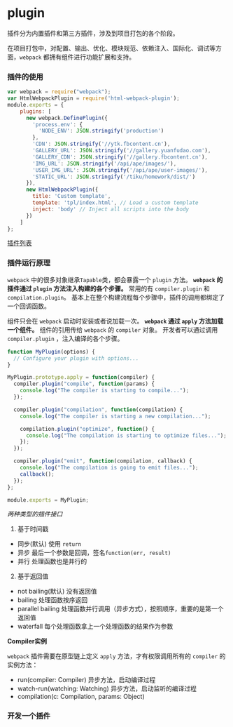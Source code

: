 # plugin

插件分为内置插件和第三方插件，涉及到项目打包的各个阶段。

在项目打包中，对配置、输出、优化、模块规范、依赖注入、国际化、调试等方面，`webpack` 都拥有组件进行功能扩展和支持。

### 插件的使用

```javascript
var webpack = require("webpack");
var HtmlWebpackPlugin = require('html-webpack-plugin');
module.exports = {
    plugins: [
      new webpack.DefinePlugin({
        'process.env': {
          'NODE_ENV': JSON.stringify('production')
        },
        'CDN': JSON.stringify('//ytk.fbcontent.cn'),
        'GALLERY_URL': JSON.stringify('//gallery.yuanfudao.com'),
        'GALLERY_CDN': JSON.stringify('//gallery.fbcontent.cn'),
        'IMG_URL': JSON.stringify('/api/ape/images/'),
        'USER_IMG_URL': JSON.stringify('/api/ape/user-images/'),
        'STATIC_URL': JSON.stringify('/tiku/homework/dist/')
      }),
      new HtmlWebpackPlugin({
        title: 'Custom template',
        template: 'tpl/index.html', // Load a custom template
        inject: 'body' // Inject all scripts into the body
      })
    ]
};
```

[插件列表](http://webpack.github.io/docs/list-of-plugins.html)

### 插件运行原理

`webpack` 中的很多对象继承`Tapable`类，都会暴露一个 `plugin` 方法。
__`webpack` 的插件通过 `plugin` 方法注入构建的各个步骤。__
常用的有 `compiler.plugin` 和 `compilation.plugin`。
基本上在整个构建流程每个步骤中，插件的调用都绑定了一个回调函数。

组件只会在 `webpack` 启动时安装或者说加载一次。
__`webpack` 通过 `apply` 方法加载一个组件。__
组件的引用传给 `webpack` 的 `compiler` 对象。
开发者可以通过调用 `compiler.plugin` ，注入编译的各个步骤。

```javascript
function MyPlugin(options) {
  // Configure your plugin with options...
}

MyPlugin.prototype.apply = function(compiler) {
  compiler.plugin("compile", function(params) {
    console.log("The compiler is starting to compile...");
  });

  compiler.plugin("compilation", function(compilation) {
    console.log("The compiler is starting a new compilation...");

    compilation.plugin("optimize", function() {
      console.log("The compilation is starting to optimize files...");
    });
  });

  compiler.plugin("emit", function(compilation, callback) {
    console.log("The compilation is going to emit files...");
    callback();
  });
};

module.exports = MyPlugin;
```

_两种类型的插件接口_

1. 基于时间戳
  * 同步(默认) 使用 `return`
  * 异步 最后一个参数是回调，签名`function(err, result)`
  * 并行 处理函数也是并行的
2. 基于返回值
  * not bailing(默认) 没有返回值
  * bailing 处理函数按序返回
  * parallel bailing 处理函数并行调用（异步方式），按照顺序，重要的是第一个返回值
  * waterfall 每个处理函数拿上一个处理函数的结果作为参数

__Compiler实例__

`webpack` 插件需要在原型链上定义 `apply` 方法，才有权限调用所有的 `compiler` 的实例方法：

* run(compiler: Compiler) 异步方法，启动编译过程
* watch-run(watching: Watching) 异步方法，启动监听的编译过程
* compilation(c: Compilation, params: Object)


### 开发一个插件